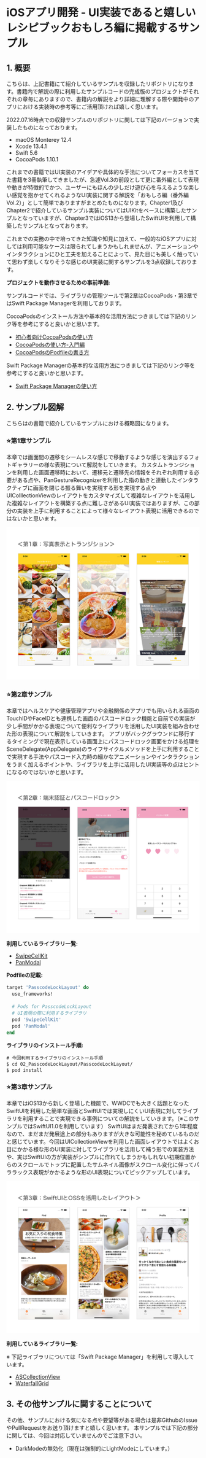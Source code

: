 # iOSアプリ開発 - UI実装であると嬉しいレシピブックおもしろ編に掲載するサンプル

## 1. 概要

こちらは、上記書籍にて紹介しているサンプルを収録したリポジトリになります。書籍内で解説の際に利用したサンプルコードの完成版のプロジェクトがそれぞれの章毎にありますので、書籍内の解説をより詳細に理解する際や開発中のアプリにおける実装時の参考等にご活用頂ければ嬉しく思います。

2022.07.16時点での収録サンプルのリポジトリに関しては下記のバージョンで実装したものになっております。

 * macOS Monterey 12.4
 * Xcode 13.4.1
 * Swift 5.6
 * CocoaPods 1.10.1

これまでの書籍ではUI実装のアイデアや具体的な手法についてフォーカスを当てた書籍を3冊執筆してきましたが、急遽Vol.3の前段として更に番外編として表現や動きが特徴的でかつ、ユーザーにもほんの少しだけ遊び心を与えるような楽しい感覚を抱かせてくれるようなUI実装に関する解説を「おもしろ編（番外編Vol.2）」として簡単でありますがまとめたものになります。Chapter1及びChapter2で紹介しているサンプル実装についてはUIKitをベースに構築したサンプルとなっていますが、Chapter3ではiOS13から登場したSwiftUIを利用して構築したサンプルとなっております。

これまでの実務の中で培ってきた知識や知見に加えて、一般的なiOSアプリに対しては利用可能なケースは限られてしまうかもしれませんが、アニメーションやインタラクションにひと工夫を加えることによって、見た目にも美しく触っていて思わず楽しくなりそうな感じのUI実装に関するサンプルを3点収録しております。

__プロジェクトを動作させるための事前準備:__

サンプルコードでは、ライブラリの管理ツールで第2章はCocoaPods・第3章ではSwift Package Managerを利用しております。

CocoaPodsのインストール方法や基本的な活用方法につきましては下記のリンク等を参考にすると良いかと思います。

+ [初心者向けCocoaPodsの使い方](http://developers.goalist.co.jp/entry/2017/04/20/180931)
+ [CocoaPodsの使い方-入門編](https://www.ukeyslabo.com/development/iosapplication/how-to-use-cocoapods-for-beginner/)
+ [CocoaPodsのPodfileの書き方](https://dev.digitrick.us/notes/podfilesyntax)

Swift Package Managerの基本的な活用方法につきましては下記のリンク等を参考にすると良いかと思います。

+ [Swift Package Managerの使い方](https://qiita.com/hironytic/items/09a4c16857b409c17d2c)

## 2. サンプル図解

こちらはの書籍で紹介しているサンプルにおける概略図になります。

### ⭐️第1章サンプル

本章では画面間の遷移をシームレスな感じで移動するような感じを演出するフォトギャラリーの様な表現について解説をしていきます。
カスタムトランジションを利用した画面遷移時において、遷移元と遷移先の情報をそれぞれ利用する必要がある点や、PanGestureRecognizerを利用した指の動きと連動したインタラクティブに画面を閉じる振る舞いを実現する形を実現する点やUIColllectionViewのレイアウトをカスタマイズして複雑なレイアウトを活用した複雑なレイアウトを構築する点に難しさがあるUI実装ではありますが、この部分の実装を上手に利用することによって様々なレイアウト表現に活用できるのではないかと思います。

![第1章サンプル図](https://github.com/fumiyasac/meals_2nd_ios_ui_recipe_showcase/blob/master/images/chapter_techbook_meals2_chapter1.jpg)

### ️⭐️第2章サンプル

本章ではヘルスケアや健康管理アプリや金融関係のアプリでも用いられる画面のTouchIDやFaceIDとも連携した画面のパスコードロック機能と自前での実装が少し手間がかかる表現について便利なライブラリを活用したUI実装を組み合わせた形の表現について解説をしていきます。
アプリがバックグラウンドに移行するタイミングで現在表示している画面上にパスコードロック画面をかける処理をSceneDelegate(AppDelegate)のライフサイクルメソッドを上手に利用することで実現する手法やパスコード入力時の細かなアニメーションやインタラクションをうまく加えるポイントや、ライブラリを上手に活用したUI実装等の点はヒントになるのではないかと思います。

![第2章サンプル図](https://github.com/fumiyasac/meals_2nd_ios_ui_recipe_showcase/blob/master/images/chapter_techbook_meals2_chapter2.jpg)

__利用しているライブラリ一覧:__

+ [SwipeCellKit](https://github.com/SwipeCellKit/SwipeCellKit)
+ [PanModal](https://github.com/slackhq/PanModal)

__Podfileの記載:__

```ruby
target 'PasscodeLockLayout' do
  use_frameworks!

  # Pods for PasscodeLockLayout
  # UI表現の際に利用するライブラリ
  pod 'SwipeCellKit'
  pod 'PanModal'
end
```

__ライブラリのインストール手順:__

```shell
# 今回利用するライブラリのインストール手順
$ cd 02_PasscodeLockLayout/PasscodeLockLayout/ 
$ pod install
```

### ⭐️第3章サンプル

本章ではiOS13から新しく登場した機能で、WWDCでも大きく話題となったSwiftUIを利用した簡単な画面とSwiftUIでは実現しにくいUI表現に対してライブラリを利用することで実現できる事例についての解説をしていきます。（※このサンプルではSwiftUI1.0を利用しています）
SwiftUIはまだ発表されてから1年程度なので、まだまだ発展途上の部分もありますが大きな可能性を秘めているものだと感じています。今回はUICollectionViewを利用した画面レイアウトではよくお目にかかる様な形のUI実装に対してライブラリを活用して補う形での実装方法や、実はSwiftUIの方が実装がシンプルに作れてしまうかもしれない初期位置からのスクロールでトップに配置したサムネイル画像がスクロール変化に伴ってパララックス表現がかかるような形のUI表現についてピックアップしています。

![第3章サンプル図](https://github.com/fumiyasac/meals_2nd_ios_ui_recipe_showcase/blob/master/images/chapter_techbook_meals2_chapter3.jpg)

__利用しているライブラリ一覧:__

※ 下記ライブラリについては「Swift Package Manager」を利用して導入しています。

+ [ASCollectionView](https://github.com/apptekstudios/ASCollectionView)
+ [WaterfallGrid](https://github.com/paololeonardi/WaterfallGrid)

## 3. その他サンプルに関することについて

その他、サンプルにおける気になる点や要望等がある場合は是非GithubのIssueやPullRequestをお送り頂けますと嬉しく思います。
本サンプルでは下記の部分に関しては、今回は対応していませんのでご注意下さい。

+ DarkModeの無効化（現在は強制的にLightModeにしています。）
